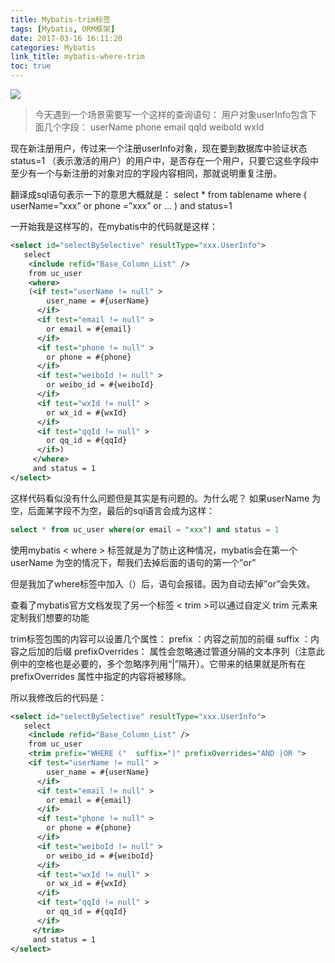 ```yaml
---
title: Mybatis-trim标签
tags: [Mybatis, ORM框架]
date: 2017-03-16 16:11:20
categories: Mybatis
link_title: mybatis-where-trim
toc: true
---
```

![](http://onxkn9cbz.bkt.clouddn.com/mybatis.jpg)
> 今天遇到一个场景需要写一个这样的查询语句：
用户对象userInfo包含下面几个字段： 
userName phone email qqId weiboId wxId
<!-- more -->

现在新注册用户，传过来一个注册userInfo对象，现在要到数据库中验证状态status=1 （表示激活的用户）的用户中，是否存在一个用户，只要它这些字段中至少有一个与新注册的对象对应的字段内容相同，那就说明重复注册。

翻译成sql语句表示一下的意思大概就是： 
select * from tablename where 
( 
userName=”xxx” 
or phone =”xxx” 
or … 
) 
and status=1

一开始我是这样写的，在mybatis中的代码就是这样：
```xml
<select id="selectBySelective" resultType="xxx.UserInfo">
   select 
    <include refid="Base_Column_List" />
    from uc_user 
    <where>
    (<if test="userName != null" >
        user_name = #{userName}
      </if>
      <if test="email != null" >
        or email = #{email}
      </if>
      <if test="phone != null" >
        or phone = #{phone}
      </if>
      <if test="weiboId != null" >
        or weibo_id = #{weiboId}
      </if>
      <if test="wxId != null" >
        or wx_id = #{wxId}
      </if>
      <if test="qqId != null" >
        or qq_id = #{qqId}
      </if>)
     </where>
     and status = 1
</select>
```
这样代码看似没有什么问题但是其实是有问题的。为什么呢？ 
如果userName 为空，后面某字段不为空，最后的sql语言会成为这样：
```sql
select * from uc_user where(or email = "xxx") and status = 1
```
使用mybatis < where > 标签就是为了防止这种情况，mybatis会在第一个 
userName 为空的情况下，帮我们去掉后面的语句的第一个”or”

但是我加了where标签中加入（）后，语句会报错。因为自动去掉”or”会失效。

查看了mybatis官方文档发现了另一个标签 < trim >可以通过自定义 trim 元素来定制我们想要的功能

trim标签包围的内容可以设置几个属性： 
prefix ：内容之前加的前缀 
suffix ：内容之后加的后缀 
prefixOverrides： 属性会忽略通过管道分隔的文本序列（注意此例中的空格也是必要的，多个忽略序列用“|”隔开）。它带来的结果就是所有在 prefixOverrides 属性中指定的内容将被移除。

所以我修改后的代码是：
```xml
<select id="selectBySelective" resultType="xxx.UserInfo">
   select 
    <include refid="Base_Column_List" />
    from uc_user 
    <trim prefix="WHERE ("  suffix=")" prefixOverrides="AND |OR "> 
    <if test="userName != null" >
        user_name = #{userName}
      </if>
      <if test="email != null" >
        or email = #{email}
      </if>
      <if test="phone != null" >
        or phone = #{phone}
      </if>
      <if test="weiboId != null" >
        or weibo_id = #{weiboId}
      </if>
      <if test="wxId != null" >
        or wx_id = #{wxId}
      </if>
      <if test="qqId != null" >
        or qq_id = #{qqId}
      </if>  
     </trim>
     and status = 1
</select>
```

